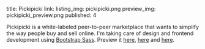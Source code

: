 title: Pickipicki
link:
listing_img: pickipicki.png
preview_img: pickipicki_preview.png
published: 4

Pickipicki is a white-labeled peer-to-peer marketplace that wants to simplify the way people buy and sell online. I'm taking care of design and frontend development using [Bootstrap Sass](https://github.com/thomas-mcdonald/bootstrap-sass). Preview it [here](http://dev.soniacs.com/pp/), [here](http://dev.soniacs.com/pp/jcrew.html) and [here](http://dev.soniacs.com/pp/ralphlauren.html).
